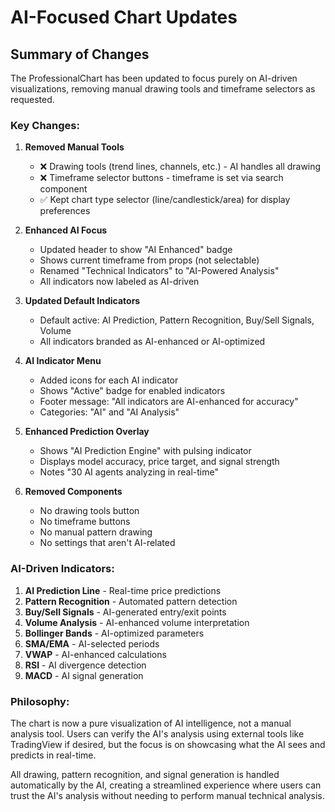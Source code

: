 # AI-Focused Chart Updates

## Summary of Changes

The ProfessionalChart has been updated to focus purely on AI-driven visualizations, removing manual drawing tools and timeframe selectors as requested.

### Key Changes:

1. **Removed Manual Tools**
   - ❌ Drawing tools (trend lines, channels, etc.) - AI handles all drawing
   - ❌ Timeframe selector buttons - timeframe is set via search component
   - ✅ Kept chart type selector (line/candlestick/area) for display preferences

2. **Enhanced AI Focus**
   - Updated header to show "AI Enhanced" badge
   - Shows current timeframe from props (not selectable)
   - Renamed "Technical Indicators" to "AI-Powered Analysis"
   - All indicators now labeled as AI-driven

3. **Updated Default Indicators**
   - Default active: AI Prediction, Pattern Recognition, Buy/Sell Signals, Volume
   - All indicators branded as AI-enhanced or AI-optimized

4. **AI Indicator Menu**
   - Added icons for each AI indicator
   - Shows "Active" badge for enabled indicators
   - Footer message: "All indicators are AI-enhanced for accuracy"
   - Categories: "AI" and "AI Analysis"

5. **Enhanced Prediction Overlay**
   - Shows "AI Prediction Engine" with pulsing indicator
   - Displays model accuracy, price target, and signal strength
   - Notes "30 AI agents analyzing in real-time"

6. **Removed Components**
   - No drawing tools button
   - No timeframe buttons
   - No manual pattern drawing
   - No settings that aren't AI-related

### AI-Driven Indicators:

1. **AI Prediction Line** - Real-time price predictions
2. **Pattern Recognition** - Automated pattern detection
3. **Buy/Sell Signals** - AI-generated entry/exit points
4. **Volume Analysis** - AI-enhanced volume interpretation
5. **Bollinger Bands** - AI-optimized parameters
6. **SMA/EMA** - AI-selected periods
7. **VWAP** - AI-enhanced calculations
8. **RSI** - AI divergence detection
9. **MACD** - AI signal generation

### Philosophy:

The chart is now a pure visualization of AI intelligence, not a manual analysis tool. Users can verify the AI's analysis using external tools like TradingView if desired, but the focus is on showcasing what the AI sees and predicts in real-time.

All drawing, pattern recognition, and signal generation is handled automatically by the AI, creating a streamlined experience where users can trust the AI's analysis without needing to perform manual technical analysis.
